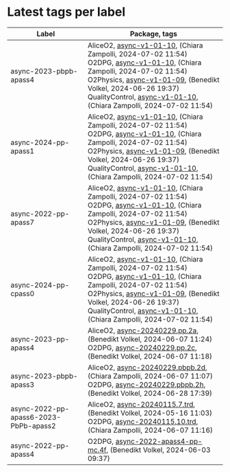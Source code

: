 # Latest tags per label

| Label | Package, tags |
| --- | --- |
| async-2023-pbpb-apass4 | AliceO2, [async-v1-01-10](https://github.com/AliceO2Group/AliceO2/tree/async-v1-01-10), (Chiara Zampolli, 2024-07-02 11:54)<br>O2DPG, [async-v1-01-10](https://github.com/AliceO2Group/O2DPG/tree/async-v1-01-10), (Chiara Zampolli, 2024-07-02 11:54)<br>O2Physics, [async-v1-01-09](https://github.com/AliceO2Group/O2Physics/tree/async-v1-01-09), (Benedikt Volkel, 2024-06-26 19:37)<br>QualityControl, [async-v1-01-10](https://github.com/AliceO2Group/QualityControl/tree/async-v1-01-10), (Chiara Zampolli, 2024-07-02 11:54) |
| async-2024-pp-apass1 | AliceO2, [async-v1-01-10](https://github.com/AliceO2Group/AliceO2/tree/async-v1-01-10), (Chiara Zampolli, 2024-07-02 11:54)<br>O2DPG, [async-v1-01-10](https://github.com/AliceO2Group/O2DPG/tree/async-v1-01-10), (Chiara Zampolli, 2024-07-02 11:54)<br>O2Physics, [async-v1-01-09](https://github.com/AliceO2Group/O2Physics/tree/async-v1-01-09), (Benedikt Volkel, 2024-06-26 19:37)<br>QualityControl, [async-v1-01-10](https://github.com/AliceO2Group/QualityControl/tree/async-v1-01-10), (Chiara Zampolli, 2024-07-02 11:54) |
| async-2022-pp-apass7 | AliceO2, [async-v1-01-10](https://github.com/AliceO2Group/AliceO2/tree/async-v1-01-10), (Chiara Zampolli, 2024-07-02 11:54)<br>O2DPG, [async-v1-01-10](https://github.com/AliceO2Group/O2DPG/tree/async-v1-01-10), (Chiara Zampolli, 2024-07-02 11:54)<br>O2Physics, [async-v1-01-09](https://github.com/AliceO2Group/O2Physics/tree/async-v1-01-09), (Benedikt Volkel, 2024-06-26 19:37)<br>QualityControl, [async-v1-01-10](https://github.com/AliceO2Group/QualityControl/tree/async-v1-01-10), (Chiara Zampolli, 2024-07-02 11:54) |
| async-2024-pp-cpass0 | AliceO2, [async-v1-01-10](https://github.com/AliceO2Group/AliceO2/tree/async-v1-01-10), (Chiara Zampolli, 2024-07-02 11:54)<br>O2DPG, [async-v1-01-10](https://github.com/AliceO2Group/O2DPG/tree/async-v1-01-10), (Chiara Zampolli, 2024-07-02 11:54)<br>O2Physics, [async-v1-01-09](https://github.com/AliceO2Group/O2Physics/tree/async-v1-01-09), (Benedikt Volkel, 2024-06-26 19:37)<br>QualityControl, [async-v1-01-10](https://github.com/AliceO2Group/QualityControl/tree/async-v1-01-10), (Chiara Zampolli, 2024-07-02 11:54) |
| async-2023-pp-apass4 | AliceO2, [async-20240229.pp.2a](https://github.com/AliceO2Group/AliceO2/tree/async-20240229.pp.2a), (Benedikt Volkel, 2024-06-07 11:24)<br>O2DPG, [async-20240229.pp.2c](https://github.com/AliceO2Group/O2DPG/tree/async-20240229.pp.2c), (Benedikt Volkel, 2024-06-07 11:18) |
| async-2023-pbpb-apass3 | AliceO2, [async-20240229.pbpb.2d](https://github.com/AliceO2Group/AliceO2/tree/async-20240229.pbpb.2d), (Chiara Zampolli, 2024-06-07 11:07)<br>O2DPG, [async-20240229.pbpb.2h](https://github.com/AliceO2Group/O2DPG/tree/async-20240229.pbpb.2h), (Benedikt Volkel, 2024-06-28 17:39) |
| async-2022-pp-apass6-2023-PbPb-apass2 | AliceO2, [async-20240115.7.trd](https://github.com/AliceO2Group/AliceO2/tree/async-20240115.7.trd), (Benedikt Volkel, 2024-05-16 11:03)<br>O2DPG, [async-20240115.10.trd](https://github.com/AliceO2Group/O2DPG/tree/async-20240115.10.trd), (Chiara Zampolli, 2024-06-07 11:16) |
| async-2022-pp-apass4 | O2DPG, [async-2022-apass4-pp-mc.4f](https://github.com/AliceO2Group/O2DPG/tree/async-2022-apass4-pp-mc.4f), (Benedikt Volkel, 2024-06-03 09:37) |
